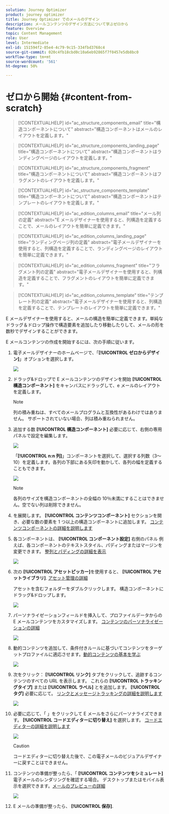 ```yaml
---
solution: Journey Optimizer
product: journey optimizer
title: Journey Optimizer でのメールのデザイン
description: メールコンテンツのデザイン方法について学ぶゼロから
feature: Overview
topic: Content Management
role: User
level: Intermediate
exl-id: 151594f2-85e4-4c79-9c15-334fbd3768c4
source-git-commit: 020c4fb18cbd0c10a6eb92865f7f0457e5db8bc0
workflow-type: tm+mt
source-wordcount: '561'
ht-degree: 50%

---
```


# ゼロから開始 {#content-from-scratch}

>[!CONTEXTUALHELP]
>id="ac_structure_components_email"
>title="構造コンポーネントについて"
>abstract="構造コンポーネントはメールのレイアウトを定義します。"

>[!CONTEXTUALHELP]
>id="ac_structure_components_landing_page"
>title="構造コンポーネントについて"
>abstract="構造コンポーネントはランディングページのレイアウトを定義します。"

>[!CONTEXTUALHELP]
>id="ac_structure_components_fragment"
>title="構造コンポーネントについて"
>abstract="構造コンポーネントはフラグメントのレイアウトを定義します。"

>[!CONTEXTUALHELP]
>id="ac_structure_components_template"
>title="構造コンポーネントについて"
>abstract="構造コンポーネントはテンプレートのレイアウトを定義します。"


>[!CONTEXTUALHELP]
>id="ac_edition_columns_email"
>title="メール列の定義"
>abstract="E メールデザイナーを使用すると、列構造を定義することで、メールのレイアウトを簡単に定義できます。"

>[!CONTEXTUALHELP]
>id="ac_edition_columns_landing_page"
>title="ランディングページ列の定義"
>abstract="電子メールデザイナーを使用すると、列構造を定義することで、ランディングページのレイアウトを簡単に定義できます。"

>[!CONTEXTUALHELP]
>id="ac_edition_columns_fragment"
>title="フラグメント列の定義"
>abstract="電子メールデザイナーを使用すると、列構造を定義することで、フラグメントのレイアウトを簡単に定義できます。"

>[!CONTEXTUALHELP]
>id="ac_edition_columns_template"
>title="テンプレート列の定義"
>abstract="電子メールデザイナーを使用すると、列構造を定義することで、テンプレートのレイアウトを簡単に定義できます。"


E メールデザイナーを使用すると、メールの構造を簡単に定義できます。単純なドラッグ＆ドロップ操作で構造要素を追加したり移動したりして、メールの形を数秒でデザインすることができます。

E メールコンテンツの作成を開始するには、次の手順に従います。

1. 電子メールデザイナーのホームページで、「**[!UICONTROL ゼロからデザイン]**」オプションを選択します。

   ![](assets/email_designer.png)

1. ドラッグ&amp;ドロップで E メールコンテンツのデザインを開始 **[!UICONTROL 構造コンポーネント]** をキャンバスにドラッグして、e メールのレイアウトを定義します。

   >[!NOTE]
   >
   >列の積み重ねは、すべてのメールプログラムと互換性があるわけではありません。 サポートされていない場合、列は積み重ねられません。

   <!--Once placed in the email, you cannot move nor remove your components unless there is already a content component or a fragment placed inside. This is not true in AJO - TBC?-->

1. 追加する数 **[!UICONTROL 構造コンポーネント]** 必要に応じて、右側の専用パネルで設定を編集します。

   ![](assets/email_designer_structure_components.png)

   「**[!UICONTROL n:n 列]**」コンポーネントを選択して、選択する列数（3～10）を定義します。各列の下部にある矢印を動かして、各列の幅を定義することもできます。

   ![](assets/email_designer_structure_n-n-colum.png)

   >[!NOTE]
   >
   >各列のサイズを構造コンポーネントの全幅の 10％未満にすることはできません。空でない列は削除できません。

1. を展開します。 **[!UICONTROL コンテンツコンポーネント]** セクションを開き、必要な数の要素を 1 つ以上の構造コンポーネントに追加します。 [コンテンツコンポーネントの詳細を説明します](content-components.md)

1. 各コンポーネントは、 **[!UICONTROL コンポーネント設定]** 右側のパネル 例えば、各コンポーネントのテキストスタイル、パディングまたはマージンを変更できます。 [整列とパディングの詳細を表示](alignment-and-padding.md)

   ![](assets/email_designer_structure_component.png)

1. 次の **[!UICONTROL アセットピッカー]**&#x200B;を使用すると、 **[!UICONTROL アセットライブラリ]**. [アセット管理の詳細](assets-essentials.md)

   アセットを含むフォルダーをダブルクリックします。 構造コンポーネントにドラッグ&amp;ドロップします。

   ![](assets/email_designer_asset_picker.png)

1. パーソナライゼーションフィールドを挿入して、プロファイルデータからの E メールコンテンツをカスタマイズします。 [コンテンツのパーソナライゼーションの詳細](../personalization/personalize.md)

   ![](assets/email_designer_personalization.png)

1. 動的コンテンツを追加して、条件付きルールに基づいてコンテンツをターゲットプロファイルに適応させます。[動的コンテンツの基本を学ぶ](../personalization/get-started-dynamic-content.md)

   ![](assets/email_designer_dynamic-content.png)

1. 次をクリック： **[!UICONTROL リンク]** タブをクリックして、追跡するコンテンツのすべての URL を表示します。 これらの **[!UICONTROL トラッキングタイプ]** または **[!UICONTROL ラベル]** とを追加します。 **[!UICONTROL タグ]** 必要に応じて。 [リンクとメッセージトラッキングの詳細を説明します](message-tracking.md)

   ![](assets/email_designer_links.png)

1. 必要に応じて、「 」をクリックして E メールをさらにパーソナライズできます。 **[!UICONTROL コードエディターに切り替え]** を選択します。 [コードエディターの詳細を説明します](code-content.md)

   ![](assets/email_designer_switch-to-code.png)

   >[!CAUTION]
   >
   >コードエディターに切り替えた後で、この電子メールのビジュアルデザイナーに戻すことはできません。

1. コンテンツの準備が整ったら、「 **[!UICONTROL コンテンツをシミュレート]** 電子メールのレンダリングを確認する場合。 デスクトップまたはモバイル表示を選択できます。[メールのプレビューの詳細](preview.md)

   ![](assets/email_designer_simulate_content.png)

1. E メールの準備が整ったら、 **[!UICONTROL 保存]**.

